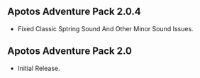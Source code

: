 
## Apotos Adventure Pack 2.0.4

- Fixed Classic Sptring Sound And Other Minor Sound Issues. 


## Apotos Adventure Pack 2.0

- Initial Release. 

